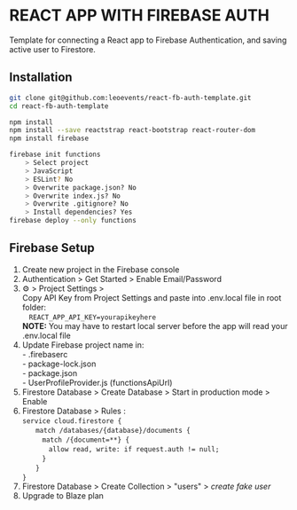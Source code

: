 # REACT APP WITH FIREBASE AUTH

Template for connecting a React app to Firebase Authentication, and saving active user to Firestore.


## Installation

```bash
git clone git@github.com:leoevents/react-fb-auth-template.git
cd react-fb-auth-template
```

```bash
npm install
npm install --save reactstrap react-bootstrap react-router-dom
npm install firebase
```

```bash
firebase init functions
    > Select project
    > JavaScript
    > ESLint? No
    > Overwrite package.json? No
    > Overwrite index.js? No
    > Overwrite .gitignore? No
    > Install dependencies? Yes
firebase deploy --only functions
```


## Firebase Setup

1. Create new project in the Firebase console
2. Authentication > Get Started > Enable Email/Password
3. ⚙️ > Project Settings >\
        Copy API Key from Project Settings and paste into .env.local file in root folder:\
        &nbsp;&nbsp;&nbsp;`REACT_APP_API_KEY=yourapikeyhere`\
        **NOTE:** You may have to restart local server before the app will read your .env.local file
4. Update Firebase project name in:\
        - .firebaserc\
        - package-lock.json\
        - package.json\
        - UserProfileProvider.js (functionsApiUrl)
5. Firestore Database > Create Database > Start in production mode > Enable
6. Firestore Database > Rules :\
        `service cloud.firestore {`\
            &nbsp;&nbsp;&nbsp;&nbsp;&nbsp;&nbsp;`match /databases/{database}/documents {`\
                &nbsp;&nbsp;&nbsp;&nbsp;&nbsp;&nbsp;&nbsp;&nbsp;&nbsp;`match /{document=**} {`\
                    &nbsp;&nbsp;&nbsp;&nbsp;&nbsp;&nbsp;&nbsp;&nbsp;&nbsp;&nbsp;&nbsp;&nbsp;`allow read, write: if request.auth != null;`\
                &nbsp;&nbsp;&nbsp;&nbsp;&nbsp;&nbsp;&nbsp;&nbsp;&nbsp;`}`\
            &nbsp;&nbsp;&nbsp;&nbsp;&nbsp;&nbsp;`}`\
        `}`
7. Firestore Database > Create Collection > "users" > *create fake user*
8. Upgrade to Blaze plan